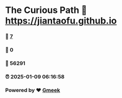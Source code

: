 # The Curious Path :link: https://jiantaofu.github.io 
### :page_facing_up: [7](https://jiantaofu.github.io/tag.html) 
### :speech_balloon: 0 
### :hibiscus: 56291 
### :alarm_clock: 2025-01-09 06:16:58 
### Powered by :heart: [Gmeek](https://github.com/Meekdai/Gmeek)
